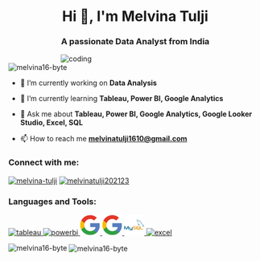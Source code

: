 <h1 align="center">Hi 👋, I'm Melvina Tulji</h1>
<h3 align="center">A passionate Data Analyst from India</h3>
<img align="right" alt="coding" width="400" src="https://user-images.githubusercontent.com/59734313/157189039-c09b3e38-9f42-42c0-ab54-14f1574190a7.gif">
<p align="left"> <img src="https://komarev.com/ghpvc/?username=melvina16-byte&label=Profile%20views&color=0e75b6&style=flat" alt="melvina16-byte" /> </p>

- 🔭 I’m currently working on **Data Analysis**

- 🌱 I’m currently learning **Tableau, Power BI, Google Analytics**

- 💬 Ask me about **Tableau, Power BI, Google Analytics, Google Looker Studio, Excel, SQL**

- 📫 How to reach me **melvinatulji1610@gmail.com**

<h3 align="left">Connect with me:</h3>
<p align="left">
<a href="https://linkedin.com/in/melvina-tulji" target="blank"><img align="center" src="https://raw.githubusercontent.com/rahuldkjain/github-profile-readme-generator/master/src/images/icons/Social/linked-in-alt.svg" alt="melvina-tulji" height="30" width="40" /></a>
<a href="https://kaggle.com/melvinatulji202123" target="blank"><img align="center" src="https://raw.githubusercontent.com/rahuldkjain/github-profile-readme-generator/master/src/images/icons/Social/kaggle.svg" alt="melvinatulji202123" height="30" width="40" /></a>
</p>

<h3 align="left">Languages and Tools:</h3>
<p align="left"> 
    <a href="https://www.tableau.com/" target="_blank" rel="noreferrer"> <img src="https://raw.githubusercontent.com/devicons/devicon/master/icons/tableau/tableau-original.svg" alt="tableau" width="40" height="40"/> </a>
    <a href="https://www.microsoft.com/en-us/power-bi" target="_blank" rel="noreferrer"> <img src="https://raw.githubusercontent.com/devicons/devicon/master/icons/powerbi/powerbi-original.svg" alt="powerbi" width="40" height="40"/> </a>
    <a href="https://www.google.com/analytics" target="_blank" rel="noreferrer"> <img src="https://raw.githubusercontent.com/devicons/devicon/master/icons/google/google-original.svg" alt="google-analytics" width="40" height="40"/> </a>
    <a href="https://looker.com/" target="_blank" rel="noreferrer"> <img src="https://raw.githubusercontent.com/devicons/devicon/master/icons/google/google-original.svg" alt="google-looker" width="40" height="40"/> </a>
    <a href="https://www.mysql.com/" target="_blank" rel="noreferrer"> <img src="https://raw.githubusercontent.com/devicons/devicon/master/icons/mysql/mysql-original-wordmark.svg" alt="mysql" width="40" height="40"/> </a>
    <a href="https://www.microsoft.com/en-us/microsoft-365/excel" target="_blank" rel="noreferrer"> <img src="https://raw.githubusercontent.com/devicons/devicon/master/icons/excel/excel-original.svg" alt="excel" width="40" height="40"/> </a>
</p>

<p><img align="left" src="https://github-readme-stats.vercel.app/api/top-langs?username=melvina16-byte&show_icons=true&locale=en&layout=compact" alt="melvina16-byte" /></p>

<p>&nbsp;<img align="center" src="https://github-readme-stats.vercel.app/api?username=melvina16-byte&show_icons=true&locale=en" alt="melvina16-byte" /></p>
